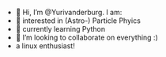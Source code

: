 - 👋 Hi, I’m @Yurivanderburg. I am:
- 👀 interested in (Astro-) Particle Phyics
- 🌱 currently learning Python
- 💞️ I’m looking to collaborate on everything :)
- a linux enthusiast!

<!---
Yurivanderburg/Yurivanderburg is a ✨ special ✨ repository because its `README.md` (this file) appears on your GitHub profile.
You can click the Preview link to take a look at your changes.
--->
